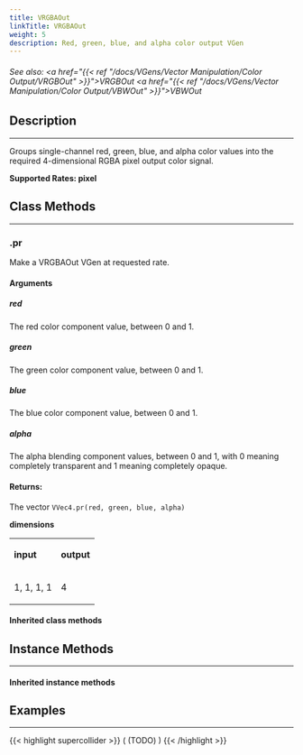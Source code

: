 ```yaml
---
title: VRGBAOut
linkTitle: VRGBAOut
weight: 5
description: Red, green, blue, and alpha color output VGen
---
```

<!-- generated file, please edit the original .schelp file(in the Scintillator repository) and then run schelpToMarkDown.scdscript to regenerate. -->
###### See also: <a href="{{< ref "/docs/VGens/Vector Manipulation/Color Output/VRGBOut" >}}">VRGBOut</a> <a href="{{< ref "/docs/VGens/Vector Manipulation/Color Output/VBWOut" >}}">VBWOut</a> 



## Description
---



Groups single-channel red, green, blue, and alpha color values into the required 4-dimensional RGBA pixel output color signal.



<strong>Supported Rates: pixel</strong>



## Class Methods
---



### .pr



Make a VRGBAOut VGen at requested rate.



#### Arguments

##### red



The red color component value, between 0 and 1.



##### green



The green color component value, between 0 and 1.



##### blue



The blue color component value, between 0 and 1.



##### alpha



The alpha blending component values, between 0 and 1, with 0 meaning completely transparent and 1 meaning completely opaque.





#### Returns:



The vector <code>VVec4.pr(red, green, blue, alpha)</code>



<strong>dimensions</strong>


<table>
<tr><td>

<strong>input</strong>

</td><td>

<strong>output</strong>

</td></tr>
<tr><td>

1, 1, 1, 1

</td><td>

4

</td></tr>

</table>


#### Inherited class methods



## Instance Methods
---



#### Inherited instance methods



## Examples
---



{{< highlight supercollider >}}
(
(TODO)
)
{{< /highlight >}}





